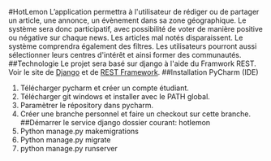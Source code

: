 #HotLemon
L’application permettra à l'utilisateur de rédiger ou de partager un article, une annonce, un évènement dans sa zone géographique. Le système sera donc participatif, avec possibilité de voter de manière positive ou négative sur chaque news. Les articles mal notés disparaissent.
Le système comprendra également des filtres. Les utilisateurs pourront aussi sélectionner leurs centres d'intérêt et ainsi former des communautés.
##Technologie
Le projet sera basé sur django à l'aide du Framwork REST.
Voir le site de [Django](https://www.djangoproject.com/) et de [REST Framework](http://www.django-rest-framework.org/).
##Installation PyCharm (IDE)
1. Télécharger pycharm et créer un compte étudiant.
2. Télécharger git windows et installer avec le PATH global.
3. Paramètrer le répository dans pycharm.
4. Créer une branche personnel et faire un checkout sur cette branche.
##Démarrer le service django
dossier courant: hotlemon
1. Python manage.py makemigrations
2. Python manage.py migrate
3. python manage.py runserver
